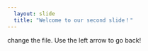 ```yaml
---
  layout: slide
  title: "Welcome to our second slide！"
---
```

change the file.
Use the left arrow to go back!
